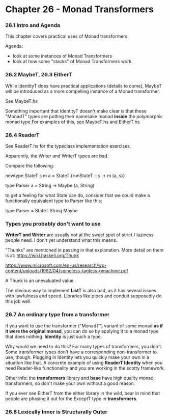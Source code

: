 # Chapter 26 - Monad Transformers

### 26.1 Intro and Agenda

This chapter covers practical uses of Monad transformers.

Agenda:
* look at some instances of Monad Transformers
* look at how some "stacks" of Monad Transformers work

### 26.2 MaybeT, 26.3 EitherT

While IdentityT does have practical applications (details to come), MaybeT will be introduced as a more compelling instance of a Monad transformer.

See MaybeT.hs

Something important that IdentityT doesn't make clear is that these "MonadT" types are putting their namesake monad **inside** the polymorphic monad type
For examples of this, see MaybeT.hs and EitherT.hs

### 26.4 ReaderT

See ReaderT.hs for the typeclass implementation exercises.

Apparently, the Writer and WriterT types are bad.

Compare the following:

newtype StateT s m a =
  StateT {runStateT :: s -> m (a, s)}

type Parser a = String -> Maybe (a, String)

to get a feeling for what State can do, consider that we could make a functionally equivalent type to Parser like this:

type Parser = StateT String Maybe

### Types you probably don't want to use

**WriterT and Writer** are usually not at the sweet spot of strict / laziness people need. I don't yet understand what this means.

"Thunks" are mentioned in passing in that explanation. More detail on them is at:
https://wiki.haskell.org/Thunk

https://www.microsoft.com/en-us/research/wp-content/uploads/1992/04/spineless-tagless-gmachine.pdf

A Thunk is an unevaluated value.

The obvious way to implement **ListT** is also bad, as it has several issues with lawfulness and speed. Libraries like pipes and conduit supposedly do this job well.

### 26.7 An ordinary type from a transformer

If you want to use the transformer ("MonadT") variant of some monad **as if it were the original monad**, you can do so by applying it to a monad type that does nothing. **Identity** is just such a type.

Why would we need to do this? For many types of transformers, you don't. Some transformer types don't have a corresponding non-transformer to use, though. Plugging in Identity lets you quickly make your own in a situation like that. A concrete example of using **ReaderT Identity** when you need Reader-like functionality and you are working in the scotty framework.

Other info: the **transformers** library and **base** have high quality monad transformers, so don't make your own without a good reason.

If you ever see EitherT from the either library in the wild, bear in mind that people are phasing it out for the ExceptT type in **transformers**.

### 26.8 Lexically Inner is Structurally Outer


